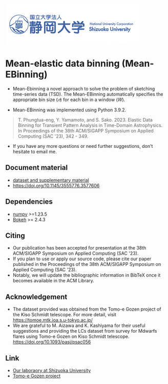 ![alt text](https://github.com/thanapol2/Mean_EBinning/blob/082cd9447659d9d140acc38d5d4c11db9187d06c/Documents/shizuoka%20bannar.png)
# Mean-elastic data binning (Mean-EBinning)
- Mean-Ebinning a novel approach to solve the problem of sketching time-series data (TSD). The Mean-EBinning automatically specifies the appropriate bin size (_𝑛_) for each bin in a window (_W_).

- Mean-EBinning was implemented using Python 3.9.2.

>T. Phungtua-eng, Y. Yamamoto, and S. Sako. 2023. Elastic Data Binning for Transient Pattern Analysis in Time-Domain Astrophysics. In Proceedings of the 38th ACM/SIGAPP Symposium on Applied Computing (SAC '23), 342 - 349.

- If you have any more questions or need further suggestions, don't hesitate to email me.

## Document material
- [dataset and supplementary material](https://sites.google.com/view/elasticdatabinning)
- https://doi.org/10.1145/3555776.3577606

## Dependencies
- [numpy](http://www.numpy.org/) >=1.23.5
- [Bokeh](http://bokeh.org/) >= 2.4.3

## Citing
- Our publication has been accepted for presentation at the 38th ACM/SIGAPP Symposium on Applied Computing  (SAC '23). 
- If you plan to use or apply our source code, please cite our paper published in the Proceedings of the 38th ACM/SIGAPP Symposium on Applied Computing (SAC '23).
- Notably, we will update the bibliographic information in BibTeX once it becomes available in the ACM Library.

## Acknowledgement
- The dataset provided was obtained from the Tomo-e Gozen project of the Kiso Schmidt telescope. For more detail, visit https://tomoe.mtk.ioa.s.u-tokyo.ac.jp/
- We are grateful to M. Aizawa and K. Kashiyama for their useful suggestions and providing the LCs dataset from survey for Mdwarfs flares using Tomo-e Gozen on Kiso Schmidt telescope. https://doi.org/10.1093/pasj/psac056

## Link
- [Our laboraory at Shizuoka University](http://lab.inf.shizuoka.ac.jp/yamamoto/)
- [Tomo-e Gozen project](https://tomoe.mtk.ioa.s.u-tokyo.ac.jp/)
